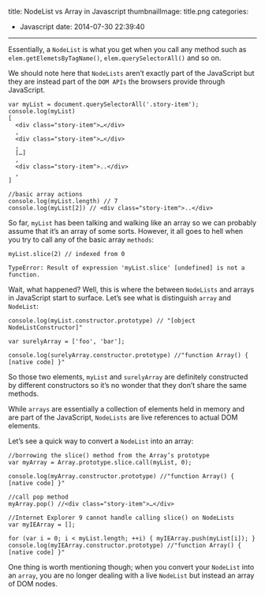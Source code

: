 title: NodeList vs Array in Javascript
thumbnailImage: title.png
categories:
  - Javascript
date: 2014-07-30 22:39:40
---

Essentially, a `NodeList` is what you get when you call any method such as ` elem.getElemetsByTagName()`, `elem.querySelectorAll()` and so on.

<!--more-->

We should note here that `NodeLists` aren’t exactly part of the JavaScript but they are instead part of the `DOM APIs` the browsers provide through JavaScript. 

```
var myList = document.querySelectorAll('.story-item');
console.log(myList)
[
  <div class="story-item">…</div>
  ,
  <div class="story-item">…</div>
  ,
  […]
  ,
  <div class="story-item">..</div>
  ,
]

//basic array actions
console.log(myList.length) // 7
console.log(myList[2]) // <div class="story-item">..</div>
```

So far, `myList` has been talking and walking like an array so we can probably assume that it’s an array of some sorts. However, it all goes to hell when you try to call any of the basic array `methods`:

```
myList.slice(2) // indexed from 0

TypeError: Result of expression 'myList.slice' [undefined] is not a function.
```

Wait, what happened? Well, this is where the between `NodeLists` and arrays in JavaScript start to surface. Let’s see what is distinguish `array` and `NodeList`: 

```
console.log(myList.constructor.prototype) // "[object NodeListConstructor]"

var surelyArray = ['foo', 'bar'];

console.log(surelyArray.constructor.prototype) //"function Array() { [native code] }"
```

So those two elements, `myList` and `surelyArray` are definitely constructed by different constructors so it’s no wonder that they don’t share the same methods.

While `arrays` are essentially a collection of elements held in memory and are part of the JavaScript, `NodeLists` are live references to actual DOM elements.

Let’s see a quick way to convert a `NodeList` into an array:

```
//borrowing the slice() method from the Array’s prototype
var myArray = Array.prototype.slice.call(myList, 0);

console.log(myArray.constructor.prototype) //"function Array() { [native code] }"

//call pop method
myArray.pop() //<div class="story-item">…</div>

//Internet Explorer 9 cannot handle calling slice() on NodeLists
var myIEArray = [];

for (var i = 0; i < myList.length; ++i) { myIEArray.push(myList[i]); }
console.log(myIEArray.constructor.prototype) //"function Array() { [native code] }"
```

One thing is worth mentioning though; when you convert your `NodeList` into an `array`, you are no longer dealing with a live `NodeList` but instead an array of DOM nodes.

